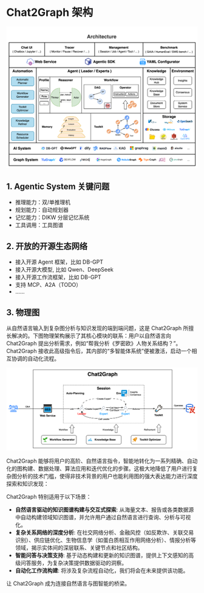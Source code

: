 # Chat2Graph 架构

![architecture](../en/img/architecture.png)

## 1. Agentic System 关键问题

- 推理能力：双/单推理机
- 规划能力：自动规划器
- 记忆能力：DIKW 分层记忆系统
- 工具调用：工具图谱

## 2. 开放的开源生态网络

- 接入开源 Agent 框架，比如 DB-GPT
- 接入开源大模型, 比如 Qwen、DeepSeek
- 接入开源工作流框架，比如 DB-GPT
- 支持 MCP、A2A（TODO）
- ……

## 3. 物理图

从自然语言输入到复杂图分析与知识发现的端到端问题，这是 Chat2Graph 所擅长解决的。下图物理架构展示了其核心模块的联系：用户以自然语言向 Chat2Graph 提出分析需求，例如“帮我分析《罗密欧》人物关系结构？”。Chat2Graph 接收此高级指令后，其内部的“多智能体系统”便被激活，启动一个相互协调的自动化流程。

![physical-diagram](../en/img/physical-diagram.png)

Chat2Graph 能够将用户的高阶、自然语言指令，智能地转化为一系列精确、自动化的图构建、数据处理、算法应用和迭代优化的步骤。这极大地降低了用户进行复杂图分析的技术门槛，使得非技术背景的用户也能利用图的强大表达能力进行深度探索和知识发现：

Chat2Graph 特别适用于以下场景：

- **自然语言驱动的知识图谱构建与交互式探索**: 从海量文本、报告或各类数据源中自动构建领域知识图谱，并允许用户通过自然语言进行查询、分析与可视化。
- **复杂关系网络的深度分析**: 在社交网络分析、金融风控（如反欺诈、关联交易识别）、供应链优化、生物信息学（如蛋白质相互作用网络分析）、情报分析等领域，揭示实体间的深层联系、关键节点和社区结构。
- **智能问答与决策支持**: 基于动态构建和更新的知识图谱，提供上下文感知的高级问答服务，为复杂决策提供数据驱动的洞察。
- **自动化工作流构建**: 将涉及复杂流程自动化，我们将会在未来提供该功能。

让 Chat2Graph 成为连接自然语言与图智能的桥梁。
